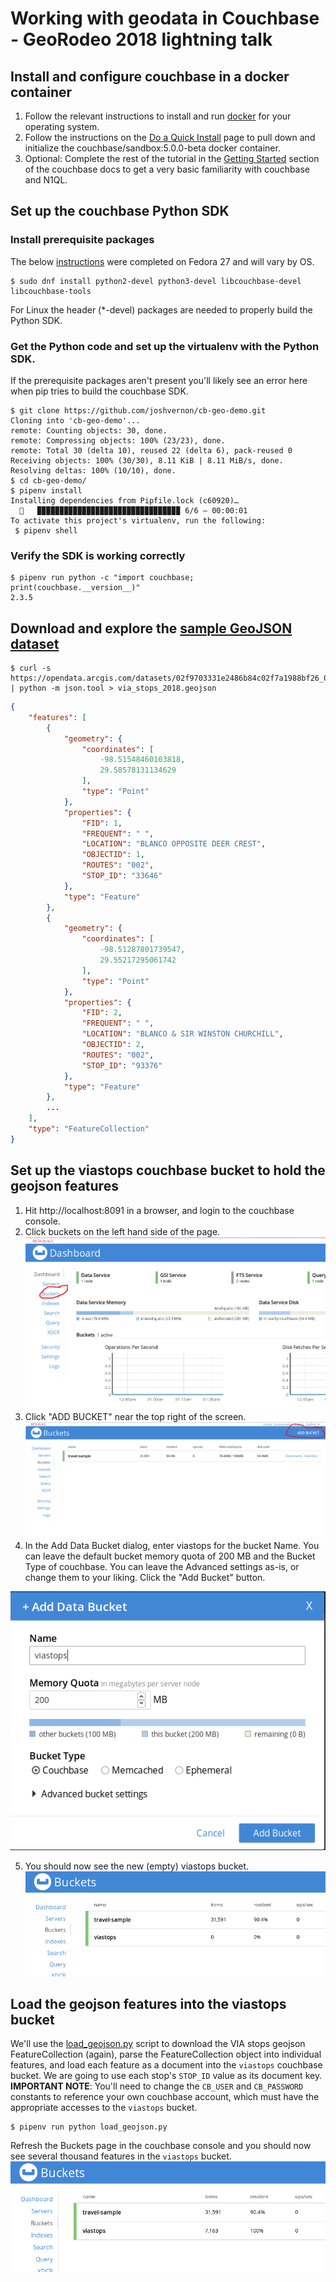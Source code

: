 # Working with geodata in Couchbase - GeoRodeo 2018 lightning talk

## Install and configure couchbase in a docker container
1. Follow the relevant instructions to install and run [docker](https://docs.docker.com/install) for your operating system.
2. Follow the instructions on the [Do a Quick Install](https://developer.couchbase.com/documentation/server/current/getting-started/do-a-quick-install.html) page to pull down and initialize the couchbase/sandbox:5.0.0-beta docker container.
3. Optional: Complete the rest of the tutorial in the [Getting Started](https://developer.couchbase.com/documentation/server/current/getting-started/start-here.html) section of the couchbase docs to get a very basic familiarity with couchbase and N1QL.

## Set up the couchbase Python SDK
### Install prerequisite packages
The below [instructions](https://developer.couchbase.com/documentation/server/current/sdk/python/start-using-sdk.html) were completed on Fedora 27 and will vary by OS.
```
$ sudo dnf install python2-devel python3-devel libcouchbase-devel libcouchbase-tools
```
For Linux the header (*-devel) packages are needed to properly build the Python SDK.
### Get the Python code and set up the virtualenv with the Python SDK.
If the prerequisite packages aren't present you'll likely see an error here when pip tries to build the couchbase SDK.
```shell
$ git clone https://github.com/joshvernon/cb-geo-demo.git
Cloning into 'cb-geo-demo'...
remote: Counting objects: 30, done.
remote: Compressing objects: 100% (23/23), done.
remote: Total 30 (delta 10), reused 22 (delta 6), pack-reused 0
Receiving objects: 100% (30/30), 8.11 KiB | 8.11 MiB/s, done.
Resolving deltas: 100% (10/10), done.
$ cd cb-geo-demo/
$ pipenv install
Installing dependencies from Pipfile.lock (c60920)…
  🐍   ▉▉▉▉▉▉▉▉▉▉▉▉▉▉▉▉▉▉▉▉▉▉▉▉▉▉▉▉▉▉▉▉ 6/6 — 00:00:01
To activate this project's virtualenv, run the following:
 $ pipenv shell
 ```
 ### Verify the SDK is working correctly
 ```
$ pipenv run python -c "import couchbase; print(couchbase.__version__)"
2.3.5
```

## Download and explore the [sample GeoJSON dataset](https://hub.arcgis.com/datasets/VIATransit::via-bus-stops-2018)
```
$ curl -s https://opendata.arcgis.com/datasets/02f9703331e2486b84c02f7a1988bf26_0.geojson | python -m json.tool > via_stops_2018.geojson
```
```json
{
    "features": [
        {
            "geometry": {
                "coordinates": [
                    -98.51548460103818,
                    29.58578131134629
                ],
                "type": "Point"
            },
            "properties": {
                "FID": 1,
                "FREQUENT": " ",
                "LOCATION": "BLANCO OPPOSITE DEER CREST",
                "OBJECTID": 1,
                "ROUTES": "002",
                "STOP_ID": "33646"
            },
            "type": "Feature"
        },
        {
            "geometry": {
                "coordinates": [
                    -98.51287801739547,
                    29.55217295061742
                ],
                "type": "Point"
            },
            "properties": {
                "FID": 2,
                "FREQUENT": " ",
                "LOCATION": "BLANCO & SIR WINSTON CHURCHILL",
                "OBJECTID": 2,
                "ROUTES": "002",
                "STOP_ID": "93376"
            },
            "type": "Feature"
        },
        ...
    ],
    "type": "FeatureCollection"
}
```

## Set up the viastops couchbase bucket to hold the geojson features
1. Hit http://localhost:8091 in a browser, and login to the couchbase console.
2. Click buckets on the left hand side of the page.
![Couchbase console dashboard page with Buckets menu item circled](/images/dashboard.png)
3. Click "ADD BUCKET" near the top right of the screen.
![Couchbase console Buckets page with ADD BUCKET link circled](/images/add-bucket.png)
4. In the Add Data Bucket dialog, enter viastops for the bucket Name. You can leave the default bucket memory quota of 200 MB and the Bucket Type of couchbase. You can leave the Advanced settings as-is, or change them to your liking. Click the "Add Bucket" button.

![Couchbase console Add Data Bucket dialog with "viastops" entered in the Name field and and memory quota of 200 MB and bucket type of Couchbase](/images/add-bucket-dialog.png)

5. You should now see the new (empty) viastops bucket.
![Buckets page after adding new bucket showing empty viastops bucket](/images/new-bucket.png)

## Load the geojson features into the viastops bucket
We'll use the [load_geojson.py](/load_geojson.py) script to download the VIA stops geojson FeatureCollection (again), parse the FeatureCollection object into individual features, and load each feature as a document into the `viastops` couchbase bucket. We are going to use each stop's `STOP_ID` value as its document key. 
**IMPORTANT NOTE**: You'll need to change the `CB_USER` and `CB_PASSWORD` constants to reference your own couchbase account, which must have the appropriate accesses to the `viastops` bucket.
```
$ pipenv run python load_geojson.py
```
Refresh the Buckets page in the couchbase console and you should now see several thousand features in the `viastops` bucket.
![Buckets page after adding features to viastops bucket](/images/viastops-with-features.png)